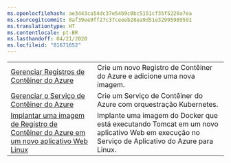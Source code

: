 ```yaml
---
ms.openlocfilehash: ae3443ca54dc37e54b9c0bc5151cf35f5220a7ea
ms.sourcegitcommit: 0af39ee9ff27c37ceeeb28ea9d51e32995989591
ms.translationtype: HT
ms.contentlocale: pt-BR
ms.lasthandoff: 04/21/2020
ms.locfileid: "81671652"
---
```

|  |  |
|---------|---------|
| [Gerenciar Registros de Contêiner do Azure][1] | Crie um novo Registro de Contêiner do Azure e adicione uma nova imagem. | 
| [Gerenciar o Serviço de Contêiner do Azure][2] | Crie um Serviço de Contêiner do Azure com orquestração Kubernetes. | 
| [Implantar uma imagem de Registro de Contêiner do Azure em um novo aplicativo Web Linux][3] | Implante uma imagem do Docker que está executando Tomcat em um novo aplicativo Web em execução no Serviço de Aplicativo do Azure para Linux. | 

[1]: https://github.com/Azure-Samples/acr-java-manage-azure-container-registry/
[2]: https://azure.microsoft.com/resources/samples/acs-java-manage-azure-container-service-with-kubernetes-orchestrator/
[3]: https://github.com/Azure-Samples/app-service-java-deploy-image-from-acr-to-linux/
